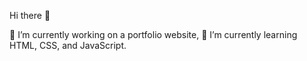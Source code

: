 Hi there 👋

🔭 I’m currently working on a portfolio website,
🌱 I’m currently learning HTML, CSS, and JavaScript.
